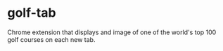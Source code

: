 # golf-tab
Chrome extension that displays and image of one of the world's top 100 golf courses on each new tab.
